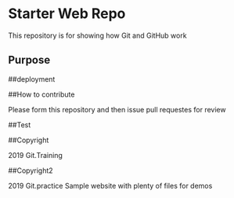 # Starter Web Repo

This repository is for showing how Git and GitHub work

## Purpose

##deployment

##How to contribute

Please form this repository and then issue pull requestes for review

##Test

##Copyright

2019 Git.Training

##Copyright2

2019 Git.practice
Sample website with plenty of files for demos
